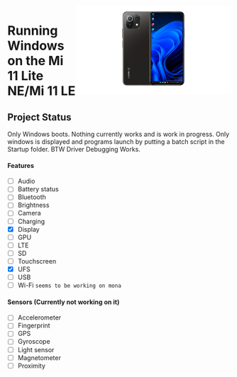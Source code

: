 <img align="right" src="https://github.com/ETCHDEV/Port-Windows-11-Xiaomi-11-Lite-NE/blob/main/1685479766072.png" width="350" alt="Windows 11 Running On a Mi 11 Lite NE">


# Running Windows on the Mi 11 Lite NE/Mi 11 LE

## Project Status

Only Windows boots. Nothing currently works and is work in progress. Only windows is displayed and programs launch by putting a batch script in the Startup folder. BTW Driver Debugging Works. 

#### Features

- [ ] Audio
- [ ] Battery status
- [ ] Bluetooth
- [ ] Brightness
- [ ] Camera
- [ ] Charging
- [x] Display
- [ ] GPU
- [ ] LTE
- [ ] SD
- [ ] Touchscreen
- [x] UFS
- [ ] USB
- [ ] Wi-Fi ```seems to be working on mona```

#### Sensors (Currently not working on it)
- [ ] Accelerometer
- [ ] Fingerprint
- [ ] GPS
- [ ] Gyroscope
- [ ] Light sensor
- [ ] Magnetometer
- [ ] Proximity
